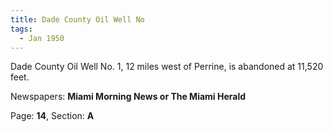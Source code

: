 ```yaml
---  
title: Dade County Oil Well No  
tags:  
  - Jan 1950  
---  
```

  
Dade County Oil Well No. 1, 12 miles west of Perrine, is abandoned at 11,520 feet.  
  
Newspapers: **Miami Morning News or The Miami Herald**  
  
Page: **14**, Section: **A** 
